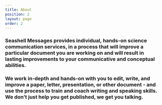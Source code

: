 ```yaml
---
title: About
position: 2
layout: page
order: 2
---
```


### Seashell Messages provides individual, hands-on science communication services, in a process that will improve a particular document you are working on and will result in lasting improvements to your communicative and conceptual abilities.

### We work in-depth and hands-on with you to edit, write, and improve a paper, letter, presentation, or other document - and use the process to train and coach writing and speaking skills. We don’t just help you get published, we get you talking.
